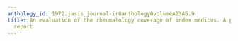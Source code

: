 ```yaml
---
anthology_id: 1972.jasis_journal-ir0anthology0volumeA23A6.9
title: An evaluation of the rheumatology coverage of index medicus. A preliminary
  report
---
```


